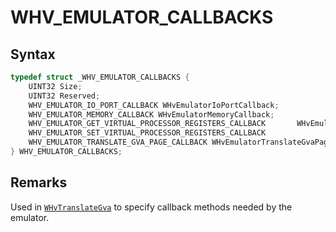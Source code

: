 # WHV_EMULATOR_CALLBACKS


## Syntax

```c
typedef struct _WHV_EMULATOR_CALLBACKS {
    UINT32 Size;
    UINT32 Reserved;
    WHV_EMULATOR_IO_PORT_CALLBACK WHvEmulatorIoPortCallback;
    WHV_EMULATOR_MEMORY_CALLBACK WHvEmulatorMemoryCallback;
    WHV_EMULATOR_GET_VIRTUAL_PROCESSOR_REGISTERS_CALLBACK       WHvEmulatorGetVirtualProcessorRegisters;
    WHV_EMULATOR_SET_VIRTUAL_PROCESSOR_REGISTERS_CALLBACK               WHvEmulatorSetVirtualProcessorRegisters;
    WHV_EMULATOR_TRANSLATE_GVA_PAGE_CALLBACK WHvEmulatorTranslateGvaPage;
} WHV_EMULATOR_CALLBACKS;
```
## Remarks
Used in [`WHvTranslateGva`](/virtualization/api/hypervisor-platform/funcs/WHvTranslateGva.md) to specify callback methods needed by the emulator.
